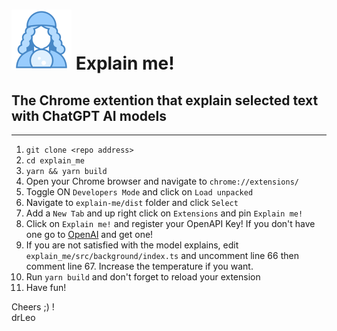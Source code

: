 # ![Explain me](src/pages/assets/logo96.png) Explain me! #

## The Chrome extention that explain selected text with ChatGPT AI models ##
---

1. `git clone <repo address>`
2. `cd explain_me`
3. `yarn && yarn build`
4. Open your Chrome browser and navigate to `chrome://extensions/`
5. Toggle ON `Developers Mode` and click on `Load unpacked` 
7. Navigate to `explain-me/dist` folder and click `Select`
8. Add a `New Tab` and up right click on `Extensions` and pin `Explain me!`
9. Click on `Explain me!` and register your OpenAPI Key! If you don't have one go to [OpenAI](https://beta.openai.com/account/api-keys) and get one!
10. If you are not satisfied with the model explains, edit `explain_me/src/background/index.ts` and uncomment line 66 then comment line 67. Increase the temperature if you want.
11. Run `yarn build` and don't forget to reload your extension
12. Have fun!


Cheers ;) !
<br/>
drLeo

